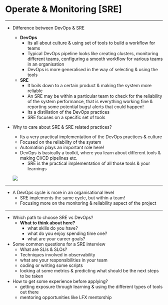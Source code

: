 # Operate & Monitoring [SRE]

---

- Difference between DevOps & SRE
    - **DevOps**
        - Its all about culture & using set of tools to build a workflow for teams
        - Typical DevOps pipeline looks like creating clusters, monitoring different teams, configuring a smooth workflow for various teams in an organisation
        - DevOps is more generalised in the way of selecting & using the tools
    - **SRE**
        - It boils down to a certain product & making the system more reliable
        - An SRE may be within a particular team to check for the reliability of the system performance, that is everything working fine & reporting some potential bugs/ alerts that could happen!
        - Its a distillation of the DevOps practices
        - SRE focuses on a specific set of tools
- Why to care about SRE & SRE related practices?
    - Its a very practical implementation of the DevOps practices & culture
    - Focused on the reliability of the system
    - Automation plays an important role here!
    - DevOps is basically a toolkit, where you learn about different tools & making CI/CD pipelines etc.
        - SRE is the practical implementation of all those tools & your learnings
    
    ![](https://i.imgur.com/KBW9b1z.png)
    

---

- A DevOps cycle is more in an organisational level
    - SRE implements the same cycle, but within a team!
    - Focusing more on the monitoring & reliability aspect of the project

---

- Which path to choose SRE vs DevOps?
    - **What to think about here?**
        - what skills do you have?
        - what do you enjoy spending time one?
        - what are your career goals?
- Some common questions for a SRE interview
    - What are SLIs & SLOs?
    - Techniques involved in observability
    - what are your responsibilities in your team
    - coding or writing some scripts
    - looking at some metrics & predicting what should be the next steps to be taken
- How to get some experience before applying?
    - getting exposure through learning & using the different types of tools out there
    - mentoring opportunities like LFX mentorship